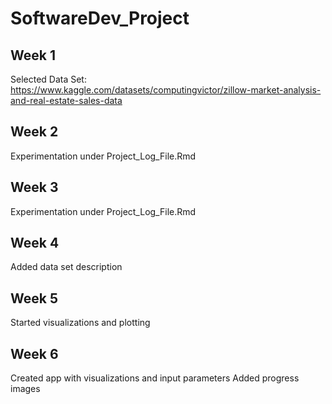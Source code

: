 # SoftwareDev_Project
## Week 1
Selected Data Set: https://www.kaggle.com/datasets/computingvictor/zillow-market-analysis-and-real-estate-sales-data
## Week 2 
Experimentation under Project_Log_File.Rmd
## Week 3
Experimentation under Project_Log_File.Rmd
## Week 4 
Added data set description
## Week 5
Started visualizations and plotting
## Week 6
Created app with visualizations and input parameters
Added progress images
